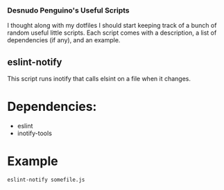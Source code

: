 ### Desnudo Penguino's Useful Scripts

I thought along with my dotfiles I should start keeping track of a bunch of random useful little scripts. Each script comes with a description, a list of dependencies (if any), and an example.

## eslint-notify

This script runs inotify that calls elsint on a file when it changes.

# Dependencies:
- eslint
- inotify-tools

# Example
`eslint-notify somefile.js`
